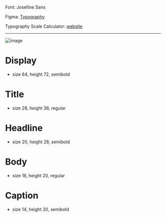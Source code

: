 Font: Josefine Sans

Figma: [Typography](https://www.figma.com/file/DQew3Rpb4RWafsK2aYilMH/ThinkerByte?type=design&node-id=1-117&mode=design&t=C6xkf6a8mk9CpK4i-0)

Typography Scale Calculator: [website](https://www.modularscale.com/?16&px&1.129)

---

![image](https://github.com/EduardDumitrescul/FitnessTracker/assets/71341569/728c7f03-def4-40e6-85e4-e35d1e6b6e75)

# Display
- size 64, height 72, semibold
# Title
- size 28, height 36, regular
# Headline
- size 20, height 28, semibold
# Body
- size 16, height 20, regular
# Caption
- size 14, height 20, semibold

